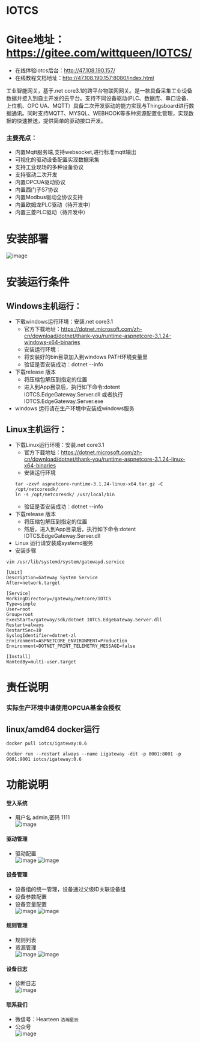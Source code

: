 # IOTCS
# Gitee地址：https://gitee.com/wittqueen/IOTCS/
* 在线体验iotcs后台：http://47.108.190.157/ 
* 在线教程文档地址：http://47.108.190.157:8080/index.html

工业智能网关，基于.net core3.1的跨平台物联网网关。是一款具备采集工业设备数据并接入到自主开发的云平台。支持不同设备驱动(PLC、数据库、串口设备、上位机、OPC UA、MQTT）具备二次开发驱动的能力实现与Thingsboard进行数据通讯。同时支持MQTT、MYSQL、WEBHOOK等多种资源配置化管理，实现数据的快速推送，提供简单的驱动接口开发。  
### 主要亮点：
* 内置Mqtt服务端,支持websocket,进行标准mqtt输出
* 可视化的驱动设备配置实现数据采集
* 支持工业现场的多种设备协议
* 支持驱动二次开发
* 内置OPCUA驱动协议
* 内置西门子S7协议
* 内置Modbus驱动全协议支持
* 内置欧姆龙PLC驱动（待开发中）
* 内置三菱PLC驱动（待开发中）

 


# 安装部署
![image](images/1648891279.jpg)
# 安装运行条件
## Windows主机运行：
* 下载windows运行环境：安装.net core3.1   
  *   官方下载地址：https://dotnet.microsoft.com/zh-cn/download/dotnet/thank-you/runtime-aspnetcore-3.1.24-windows-x64-binaries   
  *   安装运行环境：
  *   将安装好的bin目录加入到windows PATH环境变量里
  *   验证是否安装成功：dotnet --info  
* 下载release 版本   
  *   将压缩包解压到指定的位置
  *   进入到App目录后，执行如下命令:dotent IOTCS.EdgeGateway.Server.dll 或者执行 IOTCS.EdgeGateway.Server.exe 
* windows 运行请在生产环境中安装成windows服务
## Linux主机运行：
* 下载Linux运行环境：安装.net core3.1   
  *   官方下载地址：https://dotnet.microsoft.com/zh-cn/download/dotnet/thank-you/runtime-aspnetcore-3.1.24-linux-x64-binaries
  *   安装运行环境
  ```
  tar -zxvf aspnetcore-runtime-3.1.24-linux-x64.tar.gz -C /opt/netcoresdk/
  ln -s /opt/netcoresdk/ /usr/local/bin
  ```
  *   验证是否安装成功：dotnet --info
* 下载release 版本  
  *   将压缩包解压到指定的位置
  *   然后，进入到App目录后，执行如下命令:dotent IOTCS.EdgeGateway.Server.dll  
* Linux 运行请安装成systemd服务   
* 安装步骤   
```
vim /usr/lib/systemd/system/gatewayd.service  

[Unit]   
Description=Gateway System Service   
After=network.target   

[Service]   
WorkingDirectory=/gateway/netcore/IOTCS   
Type=simple   
User=root   
Group=root   
ExecStart=/gateway/sdk/dotnet IOTCS.EdgeGateway.Server.dll   
Restart=always   
RestartSec=10   
SyslogIdentifier=dotnet-zl   
Environment=ASPNETCORE_ENVIRONMENT=Production   
Environment=DOTNET_PRINT_TELEMETRY_MESSAGE=false   

[Install]   
WantedBy=multi-user.target   
```
# 责任说明
### 实际生产环境中请使用OPCUA基金会授权   
## linux/amd64 docker运行
```
docker pull iotcs/igateway:0.6

docker run --restart always --name iigateway -dit -p 8001:8001 -p 9001:9001 iotcs/igateway:0.6
```
# 功能说明
#### 登入系统   
* 用户名 admin,密码 1111  
![image](images/1648884682.jpg)
#### 驱动管理
* 驱动配置  
![image](images/1648891338.jpg)
![image](images/1648891309.jpg)
#### 设备管理
* 设备组的统一管理，设备通过父级ID关联设备组
* 设备参数配置  
* 设备变量配置  
![image](images/device.jpg)
![image](images/datalocation.jpg)
#### 规则管理
* 规则列表
* 资源管理  
![image](images/1648891377.jpg)
![image](images/1648891419.jpg)
#### 设备日志
* 诊断日志   
![image](images/diagnostics.png)
#### 联系我们
* 微信号：Hearteen ``浩瀚星辰`` 
* 公众号   
![image](images/二维码.jpg)
